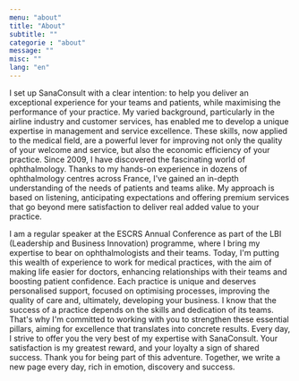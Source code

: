 ```yaml
---
menu: "about"
title: "About"
subtitle: ""
categorie : "about"
message: ""
misc: ""
lang: "en"
---
```

I set up SanaConsult with a clear intention: to help you deliver an exceptional experience for your teams and patients, while maximising the performance of your practice. My varied background, particularly in the airline industry and customer services, has enabled me to develop a unique expertise in management and service excellence. These skills, now applied to the medical field, are a powerful lever for improving not only the quality of your welcome and service, but also the economic efficiency of your practice. Since 2009, I have discovered the fascinating world of ophthalmology. Thanks to my hands-on experience in dozens of ophthalmology centres across France, I've gained an in-depth understanding of the needs of patients and teams alike. My approach is based on listening, anticipating expectations and offering premium services that go beyond mere satisfaction to deliver real added value to your practice.

I am a regular speaker at the ESCRS Annual Conference as part of the LBI (Leadership and Business Innovation) programme, where I bring my expertise to bear on ophthalmologists and their teams. Today, I'm putting this wealth of experience to work for medical practices, with the aim of making life easier for doctors, enhancing relationships with their teams and boosting patient confidence. Each practice is unique and deserves personalised support, focused on optimising processes, improving the quality of care and, ultimately, developing your business. I know that the success of a practice depends on the skills and dedication of its teams. That's why I'm committed to working with you to strengthen these essential pillars, aiming for excellence that translates into concrete results. Every day, I strive to offer you the very best of my expertise with SanaConsult. Your satisfaction is my greatest reward, and your loyalty a sign of shared success. Thank you for being part of this adventure. Together, we write a new page every day, rich in emotion, discovery and success.
